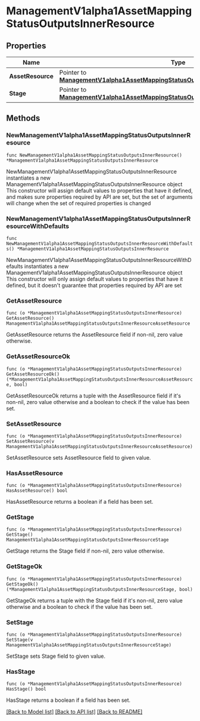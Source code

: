 # ManagementV1alpha1AssetMappingStatusOutputsInnerResource

## Properties

Name | Type | Description | Notes
------------ | ------------- | ------------- | -------------
**AssetResource** | Pointer to [**ManagementV1alpha1AssetMappingStatusOutputsInnerResourceAssetResource**](ManagementV1alpha1AssetMappingStatusOutputsInnerResourceAssetResource.md) |  | [optional] 
**Stage** | Pointer to [**ManagementV1alpha1AssetMappingStatusOutputsInnerResourceStage**](ManagementV1alpha1AssetMappingStatusOutputsInnerResourceStage.md) |  | [optional] 

## Methods

### NewManagementV1alpha1AssetMappingStatusOutputsInnerResource

`func NewManagementV1alpha1AssetMappingStatusOutputsInnerResource() *ManagementV1alpha1AssetMappingStatusOutputsInnerResource`

NewManagementV1alpha1AssetMappingStatusOutputsInnerResource instantiates a new ManagementV1alpha1AssetMappingStatusOutputsInnerResource object
This constructor will assign default values to properties that have it defined,
and makes sure properties required by API are set, but the set of arguments
will change when the set of required properties is changed

### NewManagementV1alpha1AssetMappingStatusOutputsInnerResourceWithDefaults

`func NewManagementV1alpha1AssetMappingStatusOutputsInnerResourceWithDefaults() *ManagementV1alpha1AssetMappingStatusOutputsInnerResource`

NewManagementV1alpha1AssetMappingStatusOutputsInnerResourceWithDefaults instantiates a new ManagementV1alpha1AssetMappingStatusOutputsInnerResource object
This constructor will only assign default values to properties that have it defined,
but it doesn't guarantee that properties required by API are set

### GetAssetResource

`func (o *ManagementV1alpha1AssetMappingStatusOutputsInnerResource) GetAssetResource() ManagementV1alpha1AssetMappingStatusOutputsInnerResourceAssetResource`

GetAssetResource returns the AssetResource field if non-nil, zero value otherwise.

### GetAssetResourceOk

`func (o *ManagementV1alpha1AssetMappingStatusOutputsInnerResource) GetAssetResourceOk() (*ManagementV1alpha1AssetMappingStatusOutputsInnerResourceAssetResource, bool)`

GetAssetResourceOk returns a tuple with the AssetResource field if it's non-nil, zero value otherwise
and a boolean to check if the value has been set.

### SetAssetResource

`func (o *ManagementV1alpha1AssetMappingStatusOutputsInnerResource) SetAssetResource(v ManagementV1alpha1AssetMappingStatusOutputsInnerResourceAssetResource)`

SetAssetResource sets AssetResource field to given value.

### HasAssetResource

`func (o *ManagementV1alpha1AssetMappingStatusOutputsInnerResource) HasAssetResource() bool`

HasAssetResource returns a boolean if a field has been set.

### GetStage

`func (o *ManagementV1alpha1AssetMappingStatusOutputsInnerResource) GetStage() ManagementV1alpha1AssetMappingStatusOutputsInnerResourceStage`

GetStage returns the Stage field if non-nil, zero value otherwise.

### GetStageOk

`func (o *ManagementV1alpha1AssetMappingStatusOutputsInnerResource) GetStageOk() (*ManagementV1alpha1AssetMappingStatusOutputsInnerResourceStage, bool)`

GetStageOk returns a tuple with the Stage field if it's non-nil, zero value otherwise
and a boolean to check if the value has been set.

### SetStage

`func (o *ManagementV1alpha1AssetMappingStatusOutputsInnerResource) SetStage(v ManagementV1alpha1AssetMappingStatusOutputsInnerResourceStage)`

SetStage sets Stage field to given value.

### HasStage

`func (o *ManagementV1alpha1AssetMappingStatusOutputsInnerResource) HasStage() bool`

HasStage returns a boolean if a field has been set.


[[Back to Model list]](../README.md#documentation-for-models) [[Back to API list]](../README.md#documentation-for-api-endpoints) [[Back to README]](../README.md)


